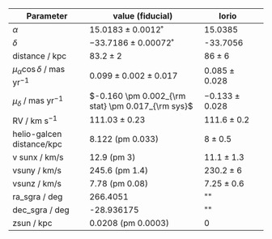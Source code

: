 | Parameter                                | value (fiducial)                                  | Iorio            |      |
| ---------------------------------------- | ------------------------------------------------- | ---------------- | ---- |
| $\alpha$                                 | $15.0183 \pm 0.0012$˚                             | 15.0385          |      |
| $\delta$                                 | $-33.7186 \pm 0.00072$˚                           | -33.7056         |      |
| distance / kpc                           | $83.2 \pm 2$                                      | $86\pm6$         |      |
| $\mu_\alpha \cos \delta$ / mas yr$^{-1}$ | $0.099 \pm 0.002 \pm 0.017$                       | $0.085\pm0.028$  |      |
| $\mu_\delta$ / mas yr$^{-1}$             | $-0.160 \pm 0.002_{\rm stat} \pm 0.017_{\rm sys}$ | $-0.133\pm0.028$ |      |
| RV / km s$^{-1}$                         | $111.03 \pm 0.23$                                 | $111.6\pm0.2$    |      |
| helio-galcen distance/kpc                | 8.122 (pm 0.033)                                  | $8\pm0.5$        |      |
| v sunx / km/s                            | 12.9 (pm 3)                                       | $11.1\pm 1.3$    |      |
| vsuny / km/s                             | 245.6 (pm 1.4)                                    | $230.2\pm6$      |      |
| vsunz / km/s                             | 7.78 (pm 0.08)                                    | $7.25 \pm 0.6$   |      |
| ra_sgra / deg                            | 266.4051                                          | ""               |      |
| dec_sgra / deg                           | -28.936175                                        | ""               |      |
| zsun / kpc                               | 0.0208 (pm 0.0003)                                | 0                |      |